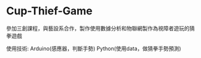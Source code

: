 # Cup-Thief-Game
參加三創課程，與藝設系合作，製作使用數據分析和物聯網製作為視障者遊玩的猜拳遊戲

使用技術: Arduino(感應器，判斷手勢) Python(使用data，做猜拳手勢預測)
